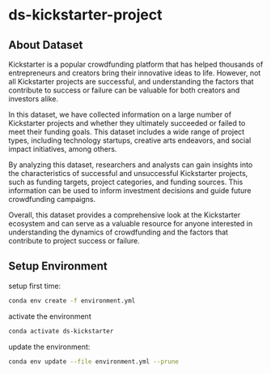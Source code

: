 # ds-kickstarter-project

## About Dataset

Kickstarter is a popular crowdfunding platform that has helped thousands of entrepreneurs and creators bring their innovative ideas to life. However, not all Kickstarter projects are successful, and understanding the factors that contribute to success or failure can be valuable for both creators and investors alike.

In this dataset, we have collected information on a large number of Kickstarter projects and whether they ultimately succeeded or failed to meet their funding goals. This dataset includes a wide range of project types, including technology startups, creative arts endeavors, and social impact initiatives, among others.

By analyzing this dataset, researchers and analysts can gain insights into the characteristics of successful and unsuccessful Kickstarter projects, such as funding targets, project categories, and funding sources. This information can be used to inform investment decisions and guide future crowdfunding campaigns.

Overall, this dataset provides a comprehensive look at the Kickstarter ecosystem and can serve as a valuable resource for anyone interested in understanding the dynamics of crowdfunding and the factors that contribute to project success or failure.


## Setup Environment

setup first time:
``` bash
conda env create -f environment.yml
```

activate the environment
```bash
conda activate ds-kickstarter
```

update the environment:
``` bash
conda env update --file environment.yml --prune
```

